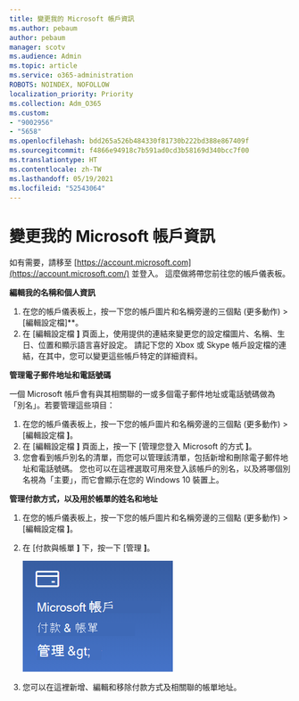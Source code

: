 ```yaml
---
title: 變更我的 Microsoft 帳戶資訊
ms.author: pebaum
author: pebaum
manager: scotv
ms.audience: Admin
ms.topic: article
ms.service: o365-administration
ROBOTS: NOINDEX, NOFOLLOW
localization_priority: Priority
ms.collection: Adm_O365
ms.custom:
- "9002956"
- "5658"
ms.openlocfilehash: bdd265a526b484330f81730b222bd388e867409f
ms.sourcegitcommit: f4866e94918c7b591ad0cd3b58169d340bcc7f00
ms.translationtype: HT
ms.contentlocale: zh-TW
ms.lasthandoff: 05/19/2021
ms.locfileid: "52543064"
---
```

# <a name="change-my-microsoft-account-information"></a>變更我的 Microsoft 帳戶資訊

如有需要，請移至 [https://account.microsoft.com](https://account.microsoft.com/) 並登入。 這麼做將帶您前往您的帳戶儀表板。  

**編輯我的名稱和個人資訊**

1. 在您的帳戶儀表板上，按一下您的帳戶圖片和名稱旁邊的三個點 (更多動作) > [編輯設定檔]**。
2. 在 [編輯設定檔 **]** 頁面上，使用提供的連結來變更您的設定檔圖片、名稱、生日、位置和顯示語言喜好設定。 請記下您的 Xbox 或 Skype 帳戶設定檔的連結，在其中，您可以變更這些帳戶特定的詳細資料。

**管理電子郵件地址和電話號碼**

一個 Microsoft 帳戶會有與其相關聯的一或多個電子郵件地址或電話號碼做為「別名」。若要管理這些項目：

1. 在您的帳戶儀表板上，按一下您的帳戶圖片和名稱旁邊的三個點 (更多動作) > [編輯設定檔 **]**。
2. 在 [編輯設定檔 **]** 頁面上，按一下 [管理您登入 Microsoft 的方式 **]**。 
3. 您會看到帳戶別名的清單，而您可以管理該清單，包括新增和刪除電子郵件地址和電話號碼。 您也可以在這裡選取可用來登入該帳戶的別名，以及將哪個別名視為「主要」，而它會顯示在您的 Windows 10 裝置上。

**管理付款方式，以及用於帳單的姓名和地址** 

1. 在您的帳戶儀表板上，按一下您的帳戶圖片和名稱旁邊的三個點 (更多動作) > [編輯設定檔 **]**。
2. 在 [付款與帳單 **]** 下，按一下 [管理 **]**。

    ![管理付款與帳單](media/manage-account.png)

3. 您可以在這裡新增、編輯和移除付款方式及相關聯的帳單地址。 

